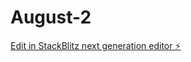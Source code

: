 # August-2

[Edit in StackBlitz next generation editor ⚡️](https://stackblitz.com/~/github.com/jc26-tankhitter/August-2)